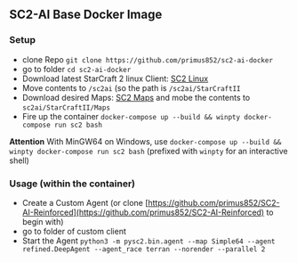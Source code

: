 ## SC2-AI Base Docker Image

### Setup
- clone Repo `git clone https://github.com/primus852/sc2-ai-docker`
- go to folder `cd sc2-ai-docker`
- Download latest StarCraft 2 linux Client: [SC2 Linux](https://github.com/Blizzard/s2client-proto#linux-packages)
- Move contents to `/sc2ai` (so the path is `/sc2ai/StarCraftII`
- Download desired Maps: [SC2 Maps](https://github.com/Blizzard/s2client-proto#map-packs) and mobe the contents to `sc2ai/StarCraftII/Maps`
- Fire up the container `docker-compose up --build && winpty docker-compose run sc2 bash`

__Attention__ With MinGW64 on Windows, use `docker-compose up --build && winpty docker-compose run sc2 bash` (prefixed with `winpty` for an interactive shell)

### Usage (within the container)
- Create a Custom Agent (or clone [https://github.com/primus852/SC2-AI-Reinforced](https://github.com/primus852/SC2-AI-Reinforced) to begin with)
- go to folder of custom client
- Start the Agent `python3 -m pysc2.bin.agent --map Simple64 --agent refined.DeepAgent --agent_race terran --norender --parallel 2`
